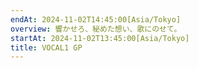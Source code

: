 ```yaml
---
endAt: 2024-11-02T14:45:00[Asia/Tokyo]
overview: 響かせろ、秘めた想い、歌にのせて。
startAt: 2024-11-02T13:45:00[Asia/Tokyo]
title: VOCAL1 GP
---
```

